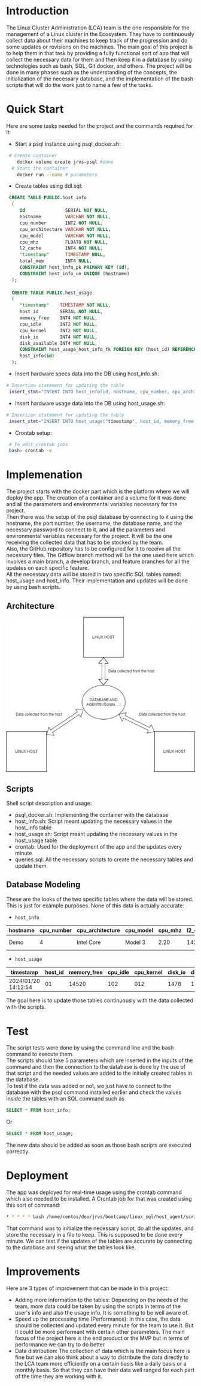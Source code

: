 # Introduction
The Linux Cluster Administration (LCA) team is the one responsible for the management of a Linux cluster in the Ecosystem.
They have to continuously collect data about their machines to keep track of the progression and do some updates or revisions on the machines.
The main goal of this project is to help them in that task by providing a fully functional sort of app that will collect the necessary data for them and then keep it in a database by using technologies such as bash, SQL, Git docker, and others.
The project will be done in many phases such as the understanding of the concepts, the initialization of the necessary database, and the implementation of the bash scripts that will do the work just to name a few of the tasks.

# Quick Start
Here are some tasks needed for the project and the commands required for it:


- Start a psql instance using psql_docker.sh:
```bash
 # Create container
	docker volume create jrvs-psql #done
  # Start the container
	docker run --name # parameters
```
- Create tables using ddl.sql:
```sql
 CREATE TABLE PUBLIC.host_info 
  ( 
     id               SERIAL NOT NULL, 
     hostname         VARCHAR NOT NULL, 
     cpu_number       INT2 NOT NULL, 
     cpu_architecture VARCHAR NOT NULL, 
     cpu_model        VARCHAR NOT NULL, 
     cpu_mhz          FLOAT8 NOT NULL, 
     l2_cache         INT4 NOT NULL, 
     "timestamp"      TIMESTAMP NULL, 
     total_mem        INT4 NULL, 
     CONSTRAINT host_info_pk PRIMARY KEY (id), 
     CONSTRAINT host_info_un UNIQUE (hostname) 
  );
  
  CREATE TABLE PUBLIC.host_usage 
  ( 
     "timestamp"    TIMESTAMP NOT NULL, 
     host_id        SERIAL NOT NULL, 
     memory_free    INT4 NOT NULL, 
     cpu_idle       INT2 NOT NULL, 
     cpu_kernel     INT2 NOT NULL, 
     disk_io        INT4 NOT NULL, 
     disk_available INT4 NOT NULL, 
     CONSTRAINT host_usage_host_info_fk FOREIGN KEY (host_id) REFERENCES 
     host_info(id) 
  );
```
- Insert hardware specs data into the DB using host_info.sh:
```bash
# Insertion statement for updating the table
 insert_stmt="INSERT INTO host_info(id, hostname, cpu_number, cpu_architecture, cpu_model, cpu_mhz, l2_cache, "timestamp", total_mem) VALUES('$host_id', '$hostname', '$cpu_number', '$cpu_architecture', '$cpu_model', '$cpu_mhz', '$l2_cache', '$timestamp', '$total_mem')";
```
- Insert hardware usage data into the DB using host_usage.sh:
```bash
# Insertion statement for updating the table
 insert_stmt="INSERT INTO host_usage("timestamp", host_id, memory_free, cpu_idle, cpu_kernel, disk_io, disk_available) VALUES('$timestamp', '$host_id', '$memory_free', '$cpu_idle', '$cpu_kernel', '$disk_io', '$disk_available')";
```
- Crontab setup:
```bash
 # To edit crontab jobs
 bash> crontab -e
```

# Implemenation
The project starts with the docker part which is the platform where we will deploy the app.
The creation of a container and a volume for it was done and all the parameters and environmental variables necessary for the project.<br>
Then there was the setup of the psql database by connecting to it using the hostname, the port number, the username, the database name, and the necessary password to connect to it, and all the parameters and environmental variables necessary for the project. It will be the one receiving the collected data that has to be stocked by the team.<br>
Also, the GitHub repository has to be configured for it to receive all the necessary files. The Gitflow branch method will be the one used here which involves a main branch, a develop branch, and feature branches for all the updates on each specific feature. <br>
All the necessary data will be stored in two specific SQL tables named: host_usage and host_info. Their implementation and updates will be done by using bash scripts.


## Architecture
![Architecture](assets/diagram.jpg)



## Scripts
Shell script description and usage:
- psql_docker.sh: Implementing the container with the database
- host_info.sh: Script meant updating the necessary values in the host_info table
- host_usage.sh: Script meant updating the necessary values in the host_usage table
- crontab: Used for the deployment of the app and the updates every minute
- queries.sql: All the necessary scripts to create the necessary tables and update them


## Database Modeling
These are the looks of the two specific tables where the data will be stored.
This is just for example purposes. None of this data is actually accurate:<br>

- `host_info`

| hostname |cpu_number |cpu_architecture|cpu_model  |cpu_mhz    |l2_cache   |total_mem  | timestamp                             |
|----------|-----------|----------------|-----------|-----------|-----------|-----------|---------------------------------------|
| Demo     | 4 |Intel Core  |Model 3  |2.20   |1420   |14785 | 2024/01/20 14:12:54                   |


- `host_usage`

|timestamp    |host_id   | memory_free| cpu_idle| cpu_kernel     | disk_io | disk_available   |
|-------------|----------|------------|---------|----------------|---------|------------------|
|2024/01/20 14:12:54 |01 | 14520       | 102      | 012        | 1478    | 16000            |

The goal here is to update those tables continuously with the data collected with the scripts.
# Test
The script tests were done by using the command line and the bash command to execute them.<br>
The scripts should take 5 parameters which are inserted in the inputs of the command and then the connection to the database is done by the use of that script and the needed values are added to the initially created tables in the database.<br>
To test if the data was added or not, we just have to connect to the database with the psql command installed earlier and check the values inside the tables with an SQL command such as <br>
```sql
SELECT * FROM host_info;
```
Or
```sql
SELECT * FROM host_usage;
```
The new data should be added as soon as those bash scripts are executed correctly.

# Deployment
The app was deployed for real-time usage using the crontab command which also needed to be installed. A Crontab job for that was created using this sort of command:
```bash
* * * * * bash /home/centos/dev/jrvs/bootcamp/linux_sql/host_agent/scripts/host_usage.sh localhost 5432 host_agent postgres password > /tmp/host_usage.log
```
That command was to initialize the necessary script, do all the updates, and store the necessary in a file to keep.
This is supposed to be done every minute.
We can test if the updates of the tables are accurate by connecting to the database and seeing what the tables look like.

# Improvements
Here are 3 types of improvement that can be made in this project:


- Adding more information to the tables: Depending on the needs of the team, more data could be taken by using the scripts in terms of the user's info and also the usage info. It is something to be well aware of.
- Speed up the processing time (Performance): In this case, the data should be collected and updated every minute for the team to use it. But it could be more performant with certain other parameters. The main focus of the project here is the end product or the MVP but in terms of performance we can try to do better
- Data distribution: The collection of data which is the main focus here is fine but we can also think about a way to distribute the data directly to the LCA team more efficiently on a certain basis like a daily basis or a monthly basis. So that they can have their data well ranged for each part of the time they are working with it. 